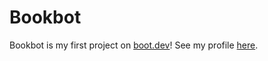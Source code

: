 # Bookbot
Bookbot is my first project on [boot.dev](https://www.boot.dev/tracks/backend)! See my profile [here](https://www.boot.dev/u/tzscott).
